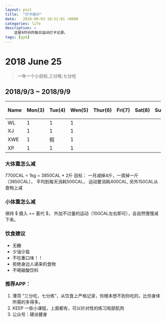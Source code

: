 ```yaml
---
layout: post
title:  "打卡统计"
date:   2018-09-03 18:51:01 +0800
categories: life
description: >
    这是9月份的每日运动打卡记录。 
tags: [gym] 
---
```


# 2018 June 25
> 一年一个小目标,三分练,七分吃
## 2018/9/3  ~  2018/9/9

| Name | Mon(3) | Tue(4)  | Wen(5) | Thur(6)| Fri(7) | Sat(8) | Sun(9) | 红包|
|:----|:----|:----|:----|:----|:-----| ----|:-----|:--- |
| WL  |1|1|1||||||
| XJ  |1|1|1||||||
| XWE |1|假|1||||||
| XP  |1|1|1||||||

### 大体重怎么减
7700CAL = 1kg = 3850CAL * 2斤
目标： 一月减掉4斤，一周掉一斤（3850CAL），
平均到每天消耗500CAL， 运动要消耗400CAL,  另外150CAL从食物上减

### 小体重怎么减
保持  $ 摄入 ==  基代 $， 外加不过量的运动（100CAL左右即可），会自然慢慢减下来。

### 饮食建议
 - 无糖
 - 少油少盐
 - 不吃重口味！！
 - 拒绝身边人递来的食物
 - 不喝碳酸饮料

### 推荐APP：
1. 薄菏
   “三分吃，七分练”，从饮食上严格记录，你根本想不到你吃的，比你身体所需的多得多。
2. KEEP
   一些小课程，上面都有，可以针对性的练习局部肌肉
3. 公众号：硬派健身
